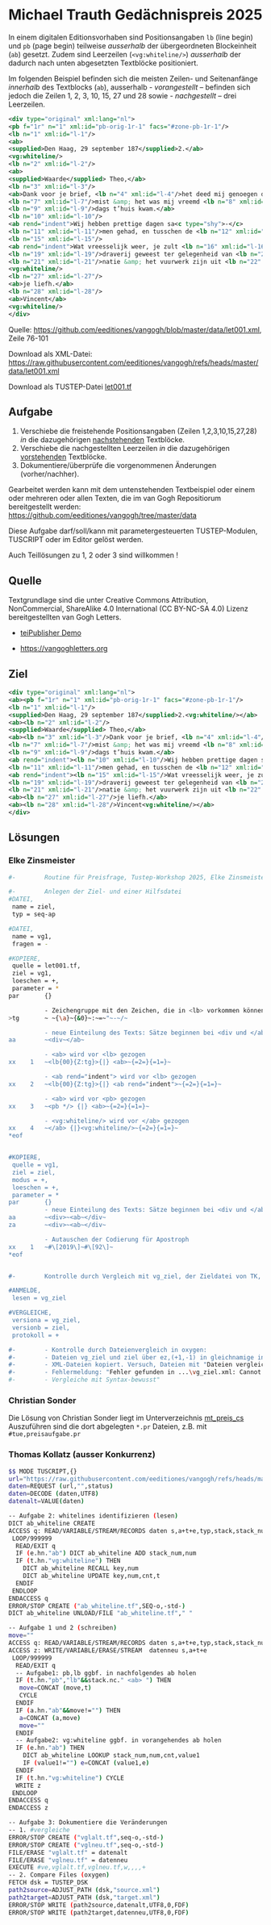 # Michael Trauth Gedächnispreis 2025

In einem digitalen Editionsvorhaben sind Positionsangaben `lb` (line begin) und `pb` (page begin) teilweise *ausserhalb* der übergeordneten Blockeinheit (`ab`) gesetzt. 
Zudem sind Leerzeilen (`<vg:whiteline/>`) *ausserhalb* der dadurch nach unten abgesetzten Textblöcke positioniert.

Im folgenden Beispiel befinden sich die meisten Zeilen- und Seitenanfänge *innerhalb* des Textblocks (`ab`), ausserhalb - *vorangestellt* – befinden sich jedoch die Zeilen 1, 2, 3, 10, 15, 27 und 28 sowie - *nachgestellt* – drei Leerzeilen. 

```xml
<div type="original" xml:lang="nl">
<pb f="1r" n="1" xml:id="pb-orig-1r-1" facs="#zone-pb-1r-1"/>
<lb n="1" xml:id="l-1"/>
<ab>
<supplied>Den Haag, 29 september 187</supplied>2.</ab>
<vg:whiteline/>
<lb n="2" xml:id="l-2"/>
<ab>
<supplied>Waarde</supplied> Theo,</ab>
<lb n="3" xml:id="l-3"/>
<ab>Dank voor je brief, <lb n="4" xml:id="l-4"/>het deed mij genoegen dat je <lb n="5" xml:id="l-5"/>weer goed aangekomen zijt. <lb n="6" xml:id="l-6"/>Ik heb je de eerste dagen ge<c type="shy">-</c>
<lb n="7" xml:id="l-7"/>mist &amp; het was mij vreemd <lb n="8" xml:id="l-8"/>je niet te vinden als ik s’mid<c type="shy">-</c>
<lb n="9" xml:id="l-9"/>dags t’huis kwam.</ab>
<lb n="10" xml:id="l-10"/>
<ab rend="indent">Wij hebben prettige dagen sa<c type="shy">-</c>
<lb n="11" xml:id="l-11"/>men gehad, en tusschen de <lb n="12" xml:id="l-12"/>droppeltjes door<anchor n="a" xml:id="note-o-a"/> toch nog al <lb n="13" xml:id="l-13"/>eens gewandeld &amp; het een en <lb n="14" xml:id="l-14"/>ander gezien.</ab>
<lb n="15" xml:id="l-15"/>
<ab rend="indent">Wat vreesselijk weer, je zult <lb n="16" xml:id="l-16"/>het wel <hi rend="ital">benauwd</hi> hebben <lb n="17" xml:id="l-17"/>op je wandelingen naar <lb n="18" xml:id="l-18"/>Ois<supplied>ter</supplied>wijk.<anchor n="1" xml:id="note-o-1"/> Gisteren is het hard<c type="shy">-</c>
<lb n="19" xml:id="l-19"/>draverij geweest ter gelegenheid van <lb n="20" xml:id="l-20"/>de tentoonstelling,<anchor n="2" xml:id="note-o-2"/> maar de illumi<c type="shy">-</c>
<lb n="21" xml:id="l-21"/>natie &amp; het vuurwerk zijn uit <lb n="22" xml:id="l-22"/>gesteld, om het slechte weer,<anchor n="3" xml:id="note-o-3"/> het <lb n="23" xml:id="l-23"/>is dus maar goed dat je niet <lb n="24" xml:id="l-24"/>gebleven zijt om die te zien. Groeten <lb n="25" xml:id="l-25"/>van de familie Haanebeek<anchor n="4" xml:id="note-o-4"/> &amp; Roos.<anchor n="5" xml:id="note-o-5"/> <lb n="26" xml:id="l-26"/>Steeds</ab>
<vg:whiteline/>
<lb n="27" xml:id="l-27"/>
<ab>je liefh.</ab>
<lb n="28" xml:id="l-28"/>
<ab>Vincent</ab>
<vg:whiteline/>
</div>
```
Quelle: https://github.com/eeditiones/vangogh/blob/master/data/let001.xml, Zeile 76-101

Download als XML-Datei: https://raw.githubusercontent.com/eeditiones/vangogh/refs/heads/master/data/let001.xml 

Download als TUSTEP-Datei [let001.tf](https://github.com/ITUG/mtr_preisaufgabe_2025/blob/main/let001.tf)

## Aufgabe 
1. Verschiebe die freistehende Positionsangaben (Zeilen 1,2,3,10,15,27,28) *in* die dazugehörigen <ins>nachstehenden</ins> Textblöcke.
2. Verschiebe die nachgestellten Leerzeilen *in* die dazugehörigen <ins>vorstehenden</ins> Textblöcke.
3. Dokumentiere/überprüfe die vorgenommenen Änderungen (vorher/nachher).

Gearbeitet werden kann mit dem untenstehenden Textbeispiel oder einem oder mehreren oder allen Texten, die im van Gogh Repositiorum bereitgestellt werden: https://github.com/eeditiones/vangogh/tree/master/data

Diese Aufgabe darf/soll/kann mit parametergesteuerten TUSTEP-Modulen, TUSCRIPT oder im Editor gelöst werden. 

Auch Teillösungen zu 1, 2 oder 3 sind willkommen !

## Quelle
Textgrundlage sind die unter Creative Commons Attribution, NonCommercial, ShareAlike 4.0 International (CC BY-NC-SA 4.0) Lizenz bereitgestellten van Gogh Letters. 

* [teiPublisher Demo](https://teipublisher.com/exist/apps/vangogh/index.html)

* https://vangoghletters.org 


## Ziel
```xml
<div type="original" xml:lang="nl">
<ab><pb f="1r" n="1" xml:id="pb-orig-1r-1" facs="#zone-pb-1r-1"/>
<lb n="1" xml:id="l-1"/>
<supplied>Den Haag, 29 september 187</supplied>2.<vg:whiteline/></ab>
<ab><lb n="2" xml:id="l-2"/>
<supplied>Waarde</supplied> Theo,</ab>
<ab><lb n="3" xml:id="l-3"/>Dank voor je brief, <lb n="4" xml:id="l-4"/>het deed mij genoegen dat je <lb n="5" xml:id="l-5"/>weer goed aangekomen zijt. <lb n="6" xml:id="l-6"/>Ik heb je de eerste dagen ge<c type="shy">-</c>
<lb n="7" xml:id="l-7"/>mist &amp; het was mij vreemd <lb n="8" xml:id="l-8"/>je niet te vinden als ik s’mid<c type="shy">-</c>
<lb n="9" xml:id="l-9"/>dags t’huis kwam.</ab>
<ab rend="indent"><lb n="10" xml:id="l-10"/>Wij hebben prettige dagen sa<c type="shy">-</c>
<lb n="11" xml:id="l-11"/>men gehad, en tusschen de <lb n="12" xml:id="l-12"/>droppeltjes door<anchor n="a" xml:id="note-o-a"/> toch nog al <lb n="13" xml:id="l-13"/>eens gewandeld &amp; het een en <lb n="14" xml:id="l-14"/>ander gezien.</ab>
<ab rend="indent"><lb n="15" xml:id="l-15"/>Wat vreesselijk weer, je zult <lb n="16" xml:id="l-16"/>het wel <hi rend="ital">benauwd</hi> hebben <lb n="17" xml:id="l-17"/>op je wandelingen naar <lb n="18" xml:id="l-18"/>Ois<supplied>ter</supplied>wijk.<anchor n="1" xml:id="note-o-1"/> Gisteren is het hard<c type="shy">-</c>
<lb n="19" xml:id="l-19"/>draverij geweest ter gelegenheid van <lb n="20" xml:id="l-20"/>de tentoonstelling,<anchor n="2" xml:id="note-o-2"/> maar de illumi<c type="shy">-</c>
<lb n="21" xml:id="l-21"/>natie &amp; het vuurwerk zijn uit <lb n="22" xml:id="l-22"/>gesteld, om het slechte weer,<anchor n="3" xml:id="note-o-3"/> het <lb n="23" xml:id="l-23"/>is dus maar goed dat je niet <lb n="24" xml:id="l-24"/>gebleven zijt om die te zien. Groeten <lb n="25" xml:id="l-25"/>van de familie Haanebeek<anchor n="4" xml:id="note-o-4"/> &amp; Roos.<anchor n="5" xml:id="note-o-5"/> <lb n="26" xml:id="l-26"/>Steeds<vg:whiteline/></ab>
<ab><lb n="27" xml:id="l-27"/>je liefh.</ab>
<ab><lb n="28" xml:id="l-28"/>Vincent<vg:whiteline/></ab>
</div>
```

## Lösungen
### Elke Zinsmeister
```bash
#-        Routine für Preisfrage, Tustep-Workshop 2025, Elke Zinsmeister

#-        Anlegen der Ziel- und einer Hilfsdatei
#DATEI,
 name = ziel,
 typ = seq-ap

#DATEI,
 name = vg1,
 fragen = -

#KOPIERE,
 quelle = let001.tf,
 ziel = vg1,
 loeschen = +,
 parameter = *
par       {}

          - Zeichengruppe mit den Zeichen, die in <lb> vorkommen können
>tg       ~ ~{\a}~{&0}~:~=~"~-~/~

          - neue Einteilung des Texts: Sätze beginnen bei <div und </ab
aa        ~<div~</ab~

          - <ab> wird vor <lb> gezogen
xx    1   ~<lb{00}{Z:tg}>{|} <ab>~{=2=}{=1=}~

          - <ab rend="indent"> wird vor <lb> gezogen
xx    2   ~<lb{00}{Z:tg}>{|} <ab rend="indent">~{=2=}{=1=}~

          - <ab> wird vor <pb> gezogen
xx    3   ~<pb */> {|} <ab>~{=2=}{=1=}~

          - <vg:whiteline/> wird vor </ab> gezogen
xx    4   ~</ab> {|}<vg:whiteline/>~{=2=}{=1=}~
*eof


#KOPIERE,
 quelle = vg1,
 ziel = ziel,
 modus = +,
 loeschen = +,
 parameter = *
par       {}
          - neue Einteilung des Texts: Sätze beginnen bei <div und </ab und </div
aa        ~<div>~<ab~</div~
za        ~<div>~<ab~</div~

          - Autauschen der Codierung für Apostroph
xx    1   ~#\[2019\]~#\[92\]~
*eof


#-        Kontrolle durch Vergleich mit vg_ziel, der Zieldatei von TK, mit Ergebnis im Ablaufprotokoll

#ANMELDE,
 lesen = vg_ziel

#VERGLEICHE,
 versiona = vg_ziel,
 versionb = ziel,
 protokoll = +

#-        - Kontrolle durch Dateienvergleich in oxygen:
#-        - Dateien vg_ziel und ziel über ez,(+1,-1) in gleichnamige in oxygen neu erstellte
#-        - XML-Dateien kopiert. Versuch, Dateien mit "Dateien vergleichen" zu vergleichen scheitert,
#-        - Fehlermeldung: "Fehler gefunden in ...\vg_ziel.xml: Cannot parse document.
#-        - Vergleiche mit Syntax-bewusst"

```

### Christian Sonder

Die Lösung von Christian Sonder liegt im Unterverzeichnis [mt_preis_cs](https://github.com/ITUG/mtr_preisaufgabe_2025/tree/main/mt_preis_cs)
Auszuführen sind die dort abgelegten `*.pr` Dateien, z.B. mit `#tue,preisaufgabe.pr`

### Thomas Kollatz (ausser Konkurrenz)

```bash
$$ MODE TUSCRIPT,{}
url="https://raw.githubusercontent.com/eeditiones/vangogh/refs/heads/master/data/let001.xml"
daten=REQUEST (url,"",status)
daten=DECODE (daten,UTF8)
datenalt=VALUE(daten)

-- Aufgabe 2: whitelines identifizieren (lesen)
DICT ab_whiteline CREATE
ACCESS q: READ/VARIABLE/STREAM/RECORDS daten s,a+t+e,typ,stack,stack_num
 LOOP/999999
  READ/EXIT q
  IF (e.hn."ab") DICT ab_whiteline ADD stack_num,num
  IF (t.hn."vg:whiteline") THEN
    DICT ab_whiteline RECALL key,num
    DICT ab_whiteline UPDATE key,num,cnt,t
  ENDIF
 ENDLOOP
ENDACCESS q
ERROR/STOP CREATE ("ab_whiteline.tf",SEQ-o,-std-)
DICT ab_whiteline UNLOAD/FILE "ab_whiteline.tf"," "

-- Aufgabe 1 und 2 (schreiben)
move=""
ACCESS q: READ/VARIABLE/STREAM/RECORDS daten s,a+t+e,typ,stack,stack_num
ACCESS z: WRITE/VARIABLE/ERASE/STREAM  datenneu s,a+t+e
 LOOP/999999
  READ/EXIT q
  -- Aufgabe1: pb,lb ggbf. in nachfolgendes ab holen
  IF (t.hn."pb","lb"&&stack.nc." <ab> ") THEN
   move=CONCAT (move,t)
   CYCLE
  ENDIF
  IF (a.hn."ab"&&move!="") THEN
   a=CONCAT (a,move)
   move=""
  ENDIF
  -- Aufgabe2: vg:whiteline ggbf. in vorangehendes ab holen
  IF (e.hn."ab") THEN
    DICT ab_whiteline LOOKUP stack_num,num,cnt,value1
    IF (value1!="") e=CONCAT (value1,e)
  ENDIF
  IF (t.hn."vg:whiteline") CYCLE
  WRITE z
 ENDLOOP
ENDACCESS q
ENDACCESS z

-- Aufgabe 3: Dokumentiere die Veränderungen
-- 1. #vergleiche
ERROR/STOP CREATE ("vglalt.tf",seq-o,-std-)
ERROR/STOP CREATE ("vglneu.tf",seq-o,-std-)
FILE/ERASE "vglalt.tf" = datenalt
FILE/ERASE "vglneu.tf" = datenneu
EXECUTE #ve,vglalt.tf,vglneu.tf,w,,,,+
-- 2. Compare Files (oxygen)
FETCH dsk = TUSTEP_DSK
path2source=ADJUST_PATH (dsk,"source.xml")
path2target=ADJUST_PATH (dsk,"target.xml")
ERROR/STOP WRITE (path2source,datenalt,UTF8,0,FDF)
ERROR/STOP WRITE (path2target,datenneu,UTF8,0,FDF)
```
